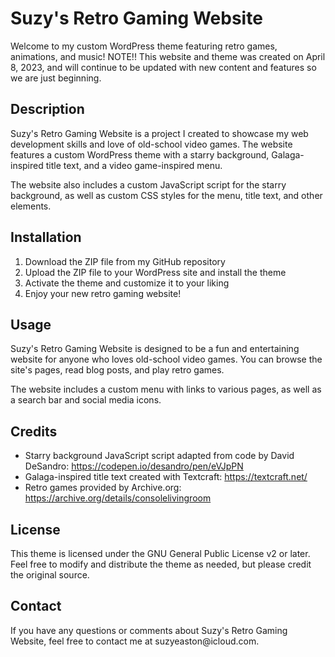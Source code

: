 <!DOCTYPE html>
<html lang="en">

<head>
  <meta charset="UTF-8">
</head>

<body>

  <h1>Suzy's Retro Gaming Website</h1>

  <p>Welcome to my custom WordPress theme featuring retro games, animations, and music! NOTE!! This website and theme was created on April 8, 2023, and will continue to be updated with new content and features so we are just beginning.</p>

  <h2>Description</h2>

  <p>Suzy's Retro Gaming Website is a project I created to showcase my web development skills and love of old-school video games. The website features a custom WordPress theme with a starry background, Galaga-inspired title text, and a video game-inspired menu.</p>

  <p>The website also includes a custom JavaScript script for the starry background, as well as custom CSS styles for the menu, title text, and other elements.</p>

  <h2>Installation</h2>

  <ol>
    <li>Download the ZIP file from my GitHub repository</li>
    <li>Upload the ZIP file to your WordPress site and install the theme</li>
    <li>Activate the theme and customize it to your liking</li>
    <li>Enjoy your new retro gaming website!</li>
  </ol>

  <h2>Usage</h2>

  <p>Suzy's Retro Gaming Website is designed to be a fun and entertaining website for anyone who loves old-school video games. You can browse the site's pages, read blog posts, and play retro games.</p>

  <p>The website includes a custom menu with links to various pages, as well as a search bar and social media icons.</p>

  <h2>Credits</h2>

  <ul>
    <li>Starry background JavaScript script adapted from code by David DeSandro: <a href="https://codepen.io/desandro/pen/eVJpPN">https://codepen.io/desandro/pen/eVJpPN</a></li>
    <li>Galaga-inspired title text created with Textcraft: <a href="https://textcraft.net/">https://textcraft.net/</a></li>
    <li>Retro games provided by Archive.org: <a href="https://archive.org/details/consolelivingroom">https://archive.org/details/consolelivingroom</a></li>
  </ul>

  <h2>License</h2>

  <p>This theme is licensed under the GNU General Public License v2 or later. Feel free to modify and distribute the theme as needed, but please credit the original source.</p>

  <h2>Contact</h2>

  <p>If you have any questions or comments about Suzy's Retro Gaming Website, feel free to contact me at suzyeaston@icloud.com.</p>

</body>

</html>
